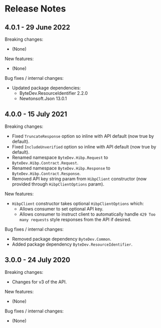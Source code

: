 # Release Notes

## 4.0.1 - 29 June 2022

Breaking changes:
- (None)

New features:
- (None)

Bug fixes / internal changes:
- Updated package dependencies:
  - ByteDev.ResourceIdentifier 2.2.0
  - Newtonsoft.Json 13.0.1

## 4.0.0 - 15 July 2021

Breaking changes:
- Fixed `TruncateResponse` option so inline with API default (now true by default).
- Fixed `IncludeUnverified` option so inline with API default (now true by default).
- Renamed namespace `ByteDev.Hibp.Request` to `ByteDev.Hibp.Contract.Request`.
- Renamed namespace `ByteDev.Hibp.Response` to `ByteDev.Hibp.Contract.Response`.
- Removed API key string param from `HibpClient` constructor (now provided through `HibpClientOptions` param).

New features:
- `HibpClient` constructor takes optional `HibpClientOptions` which:
  - Allows consumer to set optional API key.
  - Allows consumer to instruct client to automatically handle `429 Too many requests` style responses from the API if desired.

Bug fixes / internal changes:
- Removed package dependency `ByteDev.Common`.
- Added package dependency `ByteDev.ResourceIdentifier`.

## 3.0.0 - 24 July 2020

Breaking changes:
- Changes for v3 of the API.

New features:
- (None)

Bug fixes / internal changes:
- (None)
